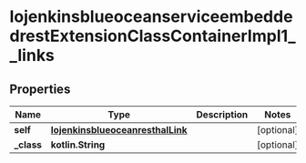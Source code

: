 
# IojenkinsblueoceanserviceembeddedrestExtensionClassContainerImpl1__links

## Properties
Name | Type | Description | Notes
------------ | ------------- | ------------- | -------------
**self** | [**IojenkinsblueoceanresthalLink**](IojenkinsblueoceanresthalLink.md) |  |  [optional]
**_class** | **kotlin.String** |  |  [optional]



